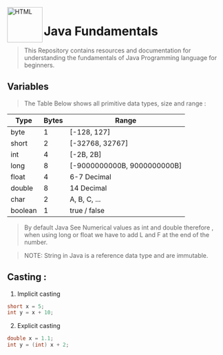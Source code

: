 
<img alt="HTML" align="left" src = "https://cdn.freebiesupply.com/logos/thumbs/2x/java-4-logo.png" width = "82px"/>

# Java Fundamentals
> This Repository contains resources and documentation for understanding the fundamentals of Java Programming language for beginners.
## Variables

> The Table Below shows all primitive data types, size and range : 


| Type    	| Bytes 	| Range                       	|
|---------	|-------	|-----------------------------	|
| byte    	|   1   	| [-128, 127]                 	|
| short   	|   2   	| [-32768, 32767]             	|
| int     	|   4   	| [-2B, 2B]                   	|
| long    	|   8   	| [-9000000000B, 9000000000B] 	|
| float   	|   4   	| 6-7 Decimal                 	|
| double  	|   8   	| 14 Decimal                  	|
| char    	|   2   	| A, B, C, ...                	|
| boolean 	|   1   	| true / false                	|

>   By default Java See Numerical values as int and double therefore , when using long or float we have to add L and F at the end of the number.


>NOTE: String in Java is a reference data type and are immutable.
>
## Casting :
1. Implicit casting
```java
short x = 5;
int y = x + 10; 
```
   
2. Explicit casting
```java
double x = 1.1;
int y = (int) x + 2;
```
    